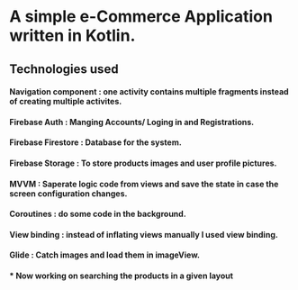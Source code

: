 # A simple e-Commerce Application written in Kotlin. 
## Technologies used
#### Navigation component : one activity contains multiple fragments instead of creating multiple activites.
#### Firebase Auth : Manging Accounts/ Loging in and Registrations.
#### Firebase Firestore : Database for the system.
#### Firebase Storage : To store products images and user profile pictures.
#### MVVM : Saperate logic code from views and save the state in case the screen configuration changes.
#### Coroutines : do some code in the background.
#### View binding : instead of inflating views manually I used view binding.
#### Glide : Catch images and load them in imageView.

#### * Now working on searching the products in a given layout
